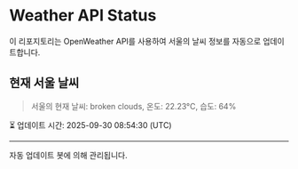 
# Weather API Status

이 리포지토리는 OpenWeather API를 사용하여 서울의 날씨 정보를 자동으로 업데이트합니다.

## 현재 서울 날씨
> 서울의 현재 날씨: broken clouds, 온도: 22.23°C, 습도: 64%

⏳ 업데이트 시간: 2025-09-30 08:54:30 (UTC)

---
자동 업데이트 봇에 의해 관리됩니다.
